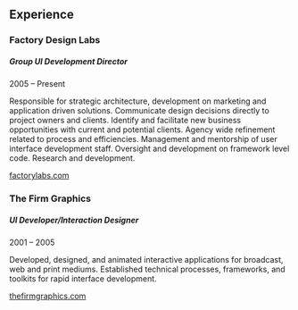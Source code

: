 ## Experience

### Factory Design Labs

##### Group UI Development Director

2005 – Present

Responsible for strategic architecture, development on marketing and application driven solutions. Communicate design decisions directly to project owners and clients. Identify and facilitate new business opportunities with current and potential clients. Agency wide refinement related to process and efficiencies. Management and mentorship of user interface development staff. Oversight and development on framework level code. Research and development.

[factorylabs.com](http://www.factorylabs.com/)

### The Firm Graphics

##### UI Developer/Interaction Designer

2001 – 2005

Developed, designed, and animated interactive applications for broadcast, web and print mediums. Established technical processes, frameworks, and toolkits for rapid interface development.

[thefirmgraphics.com](http://www.thefirmgraphics.com/)
